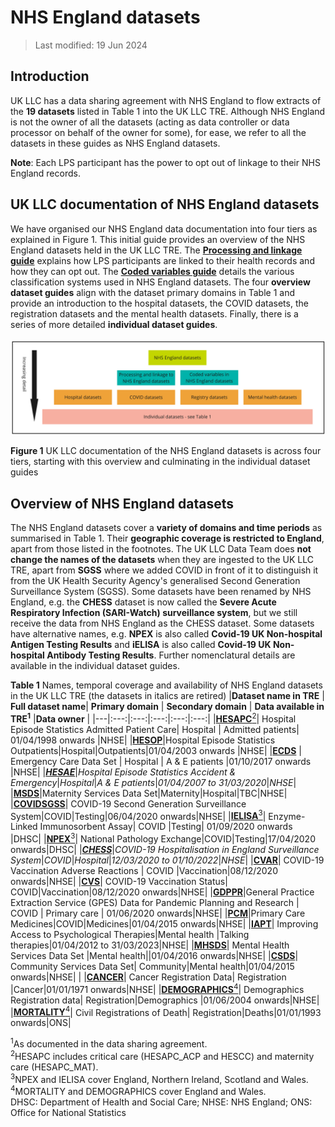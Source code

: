 # NHS England datasets
>Last modified: 19 Jun 2024
## Introduction  
UK LLC has a data sharing agreement with NHS England to flow extracts of the **19 datasets** listed in Table 1 into the UK LLC TRE. Although NHS England is not the owner of all the datasets (acting as data controller or data processor on behalf of the owner for some), for ease, we refer to all the datasets in these guides as NHS England datasets.  

**Note**: Each LPS participant has the power to opt out of linkage to their NHS England records.  


## UK LLC documentation of NHS England datasets
We have organised our NHS England data documentation into four tiers as explained in Figure 1. This initial guide provides an overview of the NHS England datasets held in the UK LLC TRE. The [**Processing and linkage guide**](../NHS_England/Linkage%20and%20processing/linkage_processing.md) explains how LPS participants are linked to their health records and how they can opt out. The [**Coded variables guide**](../NHS_England/Coding/coding_intro.md) details the various classification systems used in NHS England datasets. The four **overview dataset guides** align with the dataset primary domains in Table 1 and provide an introduction to the hospital datasets, the COVID datasets, the registration datasets and the mental health datasets. Finally, there is a series of more detailed **individual dataset guides**.  
</br>
<img src="../../images/NHSE_IntroDocumentation_Figure1.jpg" width="700"/>

**Figure 1** UK LLC documentation of the NHS England datasets is across four tiers, starting with this overview and culminating in the individual dataset guides
## Overview of NHS England datasets
The NHS England datasets cover a **variety of domains and time periods** as summarised in Table 1. Their **geographic coverage is restricted to England**, apart from those listed in the footnotes. The UK LLC Data Team does **not change the names of the datasets** when they are ingested to the UK LLC TRE, apart from **SGSS** where we added COVID in front of it to distinguish it from the UK Health Security Agency's generalised Second Generation Surveillance System (SGSS). Some datasets have been renamed by NHS England, e.g. the **CHESS** dataset is now called the **Severe Acute Respiratory Infection (SARI-Watch) surveillance system**, but we still receive the data from NHS England as the CHESS dataset. Some datasets have alternative names, e.g. **NPEX** is also called **Covid-19 UK Non-hospital Antigen Testing Results** and **iELISA** is also called **Covid-19 UK Non-hospital Antibody Testing Results**. Further nomenclatural details are available in the individual dataset guides.     

**Table 1** Names, temporal coverage and availability of NHS England datasets in the UK LLC TRE (the datasets in italics are retired) 
|**Dataset name in TRE** | **Full dataset name**| **Primary  domain** | **Secondary domain** | **Data available in TRE<sup>1</sup>** |**Data owner** |
|---|:---:|:---:|:---:|:---:|:---:|
|[**HESAPC**<sup>2</sup>](../NHS_England/HES%20datasets/APC/HESAPC.ipynb)| Hospital Episode Statistics Admitted Patient Care| Hospital | Admitted patients| 01/04/1998 onwards |NHSE|
|[**HESOP**](../NHS_England/HES%20datasets/OP/HESOP.ipynb)|Hospital Episode Statistics Outpatients|Hospital|Outpatients|01/04/2003 onwards |NHSE|
|[**ECDS**](../NHS_England/HES%20datasets/ECDS/ECDS.ipynb) | Emergency Care Data Set | Hospital | A & E patients |01/10/2017 onwards |NHSE|
|[***HESAE***](../NHS_England/HES%20datasets/AE/HESAE.ipynb)|*Hospital Episode Statistics Accident & Emergency*|*Hospital*|*A & E patients*|*01/04/2007 to 31/03/2020*|*NHSE*|
|[**MSDS**](../NHS_England/Other%20datasets/MSDS/MSDS.md)|Maternity Services Data Set|Maternity|Hospital|TBC|NHSE| 
|[**COVIDSGSS**](../NHS_England/COVID%20datasets/COVIDSGSS/COVIDSGSS.ipynb)| COVID-19 Second Generation Surveillance System|COVID|Testing|06/04/2020 onwards|NHSE|
|[**IELISA**<sup>3</sup>](../NHS_England/COVID%20datasets/IELISA/IELISA.ipynb)| Enzyme-Linked Immunosorbent Assay| COVID |Testing| 01/09/2020 onwards |DHSC|
|[**NPEX**<sup>3</sup>](../NHS_England/COVID%20datasets/NPEX/NPEX.ipynb)| National Pathology Exchange|COVID|Testing|17/04/2020 onwards|DHSC|
|[***CHESS***](../NHS_England/COVID%20datasets/CHESS/CHESS.ipynb)|*COVID-19 Hospitalisation in England Surveillance System*|*COVID*|*Hospital*|*12/03/2020 to 01/10/2022*|*NHSE*|
|[**CVAR**](../NHS_England/COVID%20datasets/CVAR/CVAR.ipynb)| COVID-19 Vaccination Adverse Reactions  | COVID |Vaccination|08/12/2020 onwards|NHSE|
|[**CVS**](../NHS_England/COVID%20datasets/CVS/)| COVID-19 Vaccination Status| COVID|Vaccination|08/12/2020 onwards|NHSE|
|[**GDPPR**](../NHS_England/COVID%20datasets/GDPPR/GDPPR.ipynb)|General Practice Extraction Service (GPES) Data for Pandemic Planning and Research | COVID | Primary care  | 01/06/2020 onwards|NHSE|
|[**PCM**](../NHS_England/Other%20datasets/PCM/PCM.ipynb)|Primary Care Medicines|COVID|Medicines|01/04/2015 onwards|NHSE| 
|[**IAPT**](../NHS_England/Mental%20health%20datasets/IAPT/IAPT.ipynb)| Improving Access to Psychological Therapies|Mental health |Talking therapies|01/04/2012 to 31/03/2023|NHSE|
|[**MHSDS**](../NHS_England/Mental%20health%20datasets/MHSDS/MHSDS.md)| Mental Health Services Data Set |Mental health||01/04/2016 onwards|NHSE|
|[**CSDS**](../NHS_England/Other%20datasets/CSDS/CSDS.ipynb)| Community Services Data Set| Community|Mental health|01/04/2015 onwards|NHSE|                 |
|[**CANCER**](../NHS_England/Registration%20datasets/CANCER/CANCER.ipynb)| Cancer Registration Data| Registration |Cancer|01/01/1971 onwards|NHSE|
|[**DEMOGRAPHICS**<sup>4</sup>](../NHS_England/Registration%20datasets/DEMOGRAPHICS/Demographics.md)| Demographics Registration data| Registration|Demographics |01/06/2004 onwards|NHSE|
|[**MORTALITY**<sup>4</sup>](../NHS_England/Registration%20datasets/MORTALITY/MORTALITY.ipynb)| Civil Registrations of  Death| Registration|Deaths|01/01/1993 onwards|ONS|   

<sup>1</sup>As documented in the data sharing agreement.  
<sup>2</sup>HESAPC includes critical care (HESAPC_ACP and HESCC) and maternity care (HESAPC_MAT).  
<sup>3</sup>NPEX and IELISA cover England, Northern Ireland, Scotland and Wales.  
<sup>4</sup>MORTALITY and DEMOGRAPHICS cover England and Wales.  
DHSC: Department of Health and Social Care; NHSE: NHS England; ONS: Office for National Statistics




